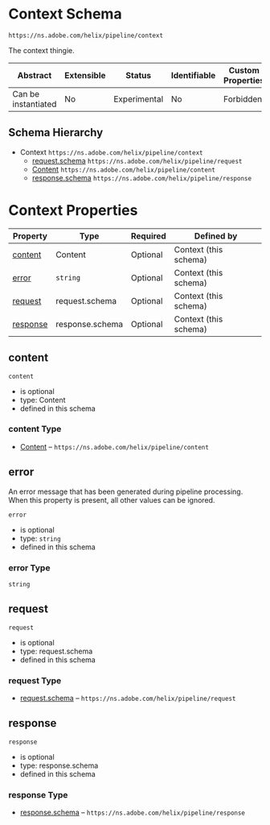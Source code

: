 
# Context Schema

```
https://ns.adobe.com/helix/pipeline/context
```

The context thingie.

| Abstract | Extensible | Status | Identifiable | Custom Properties | Additional Properties | Defined In |
|----------|------------|--------|--------------|-------------------|-----------------------|------------|
| Can be instantiated | No | Experimental | No | Forbidden | Forbidden | [context.schema.json](context.schema.json) |
## Schema Hierarchy

* Context `https://ns.adobe.com/helix/pipeline/context`
  * [request.schema](request.schema.md) `https://ns.adobe.com/helix/pipeline/request`
  * [Content](content.schema.md) `https://ns.adobe.com/helix/pipeline/content`
  * [response.schema](response.schema.md) `https://ns.adobe.com/helix/pipeline/response`


# Context Properties

| Property | Type | Required | Defined by |
|----------|------|----------|------------|
| [content](#content) | Content | Optional | Context (this schema) |
| [error](#error) | `string` | Optional | Context (this schema) |
| [request](#request) | request.schema | Optional | Context (this schema) |
| [response](#response) | response.schema | Optional | Context (this schema) |

## content


`content`
* is optional
* type: Content
* defined in this schema

### content Type


* [Content](content.schema.md) – `https://ns.adobe.com/helix/pipeline/content`





## error

An error message that has been generated during pipeline processing.
When this property is present, all other values can be ignored.

`error`
* is optional
* type: `string`
* defined in this schema

### error Type


`string`






## request


`request`
* is optional
* type: request.schema
* defined in this schema

### request Type


* [request.schema](request.schema.md) – `https://ns.adobe.com/helix/pipeline/request`





## response


`response`
* is optional
* type: response.schema
* defined in this schema

### response Type


* [response.schema](response.schema.md) – `https://ns.adobe.com/helix/pipeline/response`




